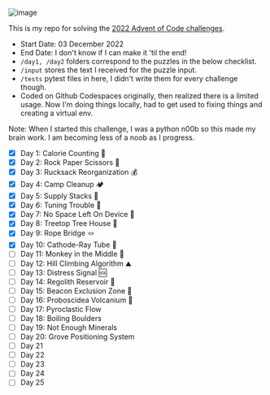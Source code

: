 ![image](https://user-images.githubusercontent.com/4522927/205472301-8934640a-2807-4af2-b3a7-9f442969d427.png)

This is my repo for solving the [2022 Advent of Code challenges](https://adventofcode.com/2022/).

- Start Date: 03 December 2022
- End Date: I don't know if I can make it 'til the end!
- `/day1, /day2` folders correspond to the puzzles in the below checklist.
- `/input` stores the text I received for the puzzle input.
- `/tests` pytest files in here, I didn't write them for every challenge though.
- Coded on Github Codespaces originally, then realized there is a limited usage. Now I'm doing things locally, had to get used to fixing things and creating a virtual env.

Note: When I started this challenge, I was a python n00b so this made my brain work. I am becoming less of a noob as I progress.

- [x] Day 1: Calorie Counting 🍔
- [x] Day 2: Rock Paper Scissors 👊
- [x] Day 3: Rucksack Reorganization 💰
- [x] Day 4: Camp Cleanup 🏕️
- [x] Day 5: Supply Stacks 🍫
- [x] Day 6: Tuning Trouble 🤖
- [x] Day 7: No Space Left On Device 💾
- [x] Day 8: Treetop Tree House 🌲
- [x] Day 9: Rope Bridge 🪢
- [x] Day 10: Cathode-Ray Tube 📱
- [ ] Day 11: Monkey in the Middle 🐒
- [ ] Day 12: Hill Climbing Algorithm ⛰️
- [ ] Day 13: Distress Signal 🆘
- [ ] Day 14: Regolith Reservoir 🌊
- [ ] Day 15: Beacon Exclusion Zone 🚨
- [ ] Day 16: Proboscidea Volcanium 🌋
- [ ] Day 17: Pyroclastic Flow
- [ ] Day 18: Boiling Boulders
- [ ] Day 19: Not Enough Minerals
- [ ] Day 20: Grove Positioning System
- [ ] Day 21
- [ ] Day 22
- [ ] Day 23
- [ ] Day 24
- [ ] Day 25
